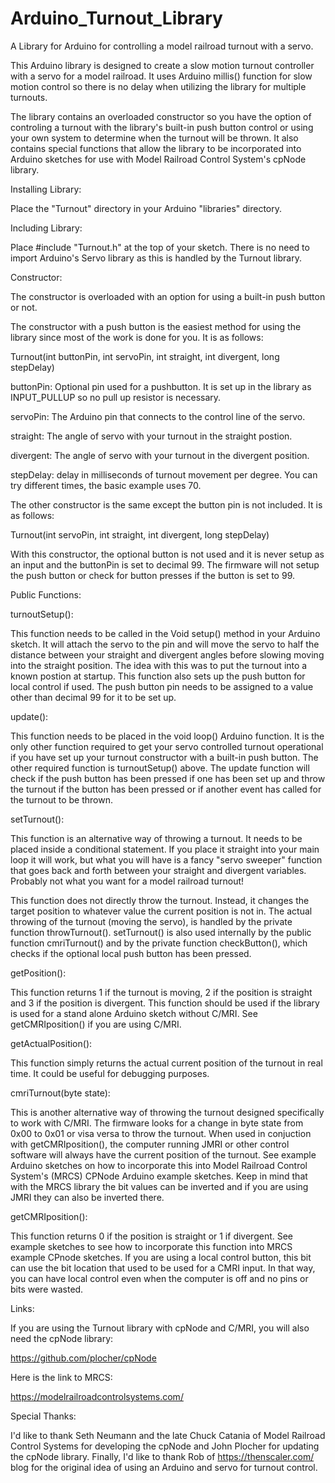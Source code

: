 # Arduino_Turnout_Library
A Library for Arduino for controlling a model railroad turnout with a servo.

This Arduino library is designed to create a slow motion turnout controller with a servo 
for a model railroad.  It uses Arduino millis() function for slow motion control so there is no delay when
utilizing the library for multiple turnouts.

The library contains an overloaded constructor so you have the option of controling a turnout with the library's 
built-in push button control or using your own system to determine when the turnout will be thrown.  It also contains special functions that allow the library
to be incorporated into Arduino sketches for use with Model Railroad Control System's cpNode library.

Installing Library:

Place the "Turnout" directory in your Arduino "libraries" directory.

Including Library:

Place #include "Turnout.h" at the top of your sketch.  There is no need to import Arduino's Servo library as this
is handled by the Turnout library.

Constructor:

The constructor is overloaded with an option for using a built-in push button or not.

The constructor with a push button is the easiest method for using the library since most of the work
is done for you.  It is as follows:

Turnout(int buttonPin, int servoPin, int straight, int divergent, long stepDelay)

buttonPin: Optional pin used for a pushbutton.  It is set up in the library as INPUT_PULLUP so no 
           pull up resistor is necessary.

servoPin:  The Arduino pin that connects to the control line of the servo.

straight:  The angle of servo with your turnout in the straight postion.

divergent:  The angle of servo with your turnout in the divergent position.

stepDelay:  delay in milliseconds of turnout movement per degree.  You can try different times, the basic example
            uses 70.

The other constructor is the same except the button pin is not included.  It is as follows:

Turnout(int servoPin, int straight, int divergent, long stepDelay)

With this constructor, the optional button is not used and it is never setup as an input and the buttonPin is set to decimal 99. The firmware will not setup the push button or check for button presses if the button is set to 99.

Public Functions:

turnoutSetup():

This function needs to be called in the Void setup() method in your Arduino sketch.  It will attach the servo to
the pin and will move the servo to half the distance between your straight and divergent angles before slowing moving into the straight position.  The idea with this was to put the turnout into a known postion at startup.  This function also sets up the push button for local control if used. The push button pin needs to be assigned to a value other than decimal 99 for it to be set up.

update():

This function needs to be placed in the void loop() Arduino function. It is the only other function required to get your servo controlled turnout operational if you have set up your turnout constructor with a built-in push button. The other required function is turnoutSetup() above. The update function will check if the push button has been pressed if one has been set up and throw the turnout if the button has been pressed or if another event has called for the turnout to be thrown.

setTurnout():

This function is an alternative way of throwing a turnout. It needs to be placed inside a conditional statement. If you place it straight into your main loop it will work, but what you will have is a fancy "servo sweeper" function that goes back and forth between your straight and divergent variables. Probably not what you want for a model railroad turnout! 

This function does not directly throw the turnout. Instead, it changes the target position to whatever value the current position is not in.  The actual throwing of the turnout (moving the servo), is handled by the private function throwTurnout(). setTurnout() is also used internally by the public function cmriTurnout() and by the private function checkButton(), which checks if the optional local push button has been pressed.

getPosition():

This function returns 1 if the turnout is moving, 2 if the position is straight and 3 if the position is divergent. This function should be used if the library is used for a stand alone Arduino sketch without C/MRI. See getCMRIposition() if you are using C/MRI.

getActualPosition():

This function simply returns the actual current position of the turnout in real time.  It could be useful for debugging purposes.

cmriTurnout(byte state):

This is another alternative way of throwing the turnout designed specifically to work with C/MRI.  The firmware looks for a change in byte state from 0x00 to 0x01 or visa versa to throw the turnout. When used in conjuction with getCMRIposition(), the computer running JMRI or other control software will always have the current position of the turnout.  See example Arduino sketches on how to incorporate this into Model Railroad Control System's (MRCS) CPNode Arduino example sketches.  Keep in mind that with the MRCS library the bit values can be inverted and if you are using JMRI they can also be inverted there.

getCMRIposition():

This function returns 0 if the position is straight or 1 if divergent.  See example sketches to see how to incorporate this function into MRCS example CPnode sketches.  If you are using a local control button, this bit can use the bit location that used to be used for a CMRI input.  In that way, you can have local control even when the computer is off and no pins or bits were wasted.

Links:

If you are using the Turnout library with cpNode and C/MRI, you will also need the cpNode library:

<https://github.com/plocher/cpNode>

Here is the link to MRCS:

<https://modelrailroadcontrolsystems.com/>

Special Thanks:

I'd like to thank Seth Neumann and the late Chuck Catania of Model Railroad Control Systems for developing the cpNode and John Plocher for updating the cpNode library.  Finally, I'd like to thank Rob of <https://thenscaler.com/> blog for the original idea of using an Arduino and servo for turnout control.

